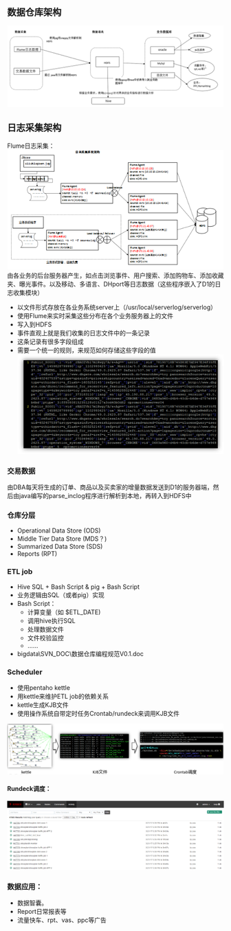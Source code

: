 ## 数据仓库架构
![](images/w1.png)

## 日志采集架构
Flume日志采集：
![](images/w2.png)
由各业务的后台服务器产生，如点击浏览事件、用户搜索、添加购物车、添加收藏夹、曝光事件。以及移动、多语言、DHport等日志数据（这些程序嵌入了D1的日志收集模块）

* 以文件形式存放在各业务系统server上（/usr/local/serverlog/serverlog）
* 使用Flume来实时采集这些分布在各个业务服务器上的文件
* 写入到HDFS
* 事件直观上就是我们收集的日志文件中的一条记录
* 这条记录有很多字段组成
* 需要一个统一的规则，来规范如何存储这些字段的值
![](images/w3.png)
### 交易数据
由DBA每天将生成的订单、商品以及买卖家的增量数据发送到D1的服务器端，然后由java编写的parse_inclog程序进行解析到本地，再转入到HDFS中

### 仓库分层
* Operational Data Store (ODS)
* Middle Tier Data Store (MDS？)
* Summarized Data Store (SDS)
* Reports (RPT)

### ETL job
* Hive SQL + Bash Script & pig + Bash Script
* 业务逻辑由SQL（或者pig）实现
* Bash Script：
   * 计算变量（如 $ETL_DATE)
   * 调用hive执行SQL
   * 处理数据文件
   * 文件校验监控
   * ……
* bigdata\SVN_DOC\数据仓库编程规范V0.1.doc

### Scheduler
* 使用pentaho kettle
* 用kettle来维护ETL job的依赖关系
* kettle生成KJB文件
* 使用操作系统自带定时任务Crontab/rundeck来调用KJB文件

![](images/w4.png)

#### Rundeck调度：
![](images/w5.png)

### 数据应用：
* 数据智囊。
* Report日常报表等
* 流量快车、rpt、vas、ppc等广告
